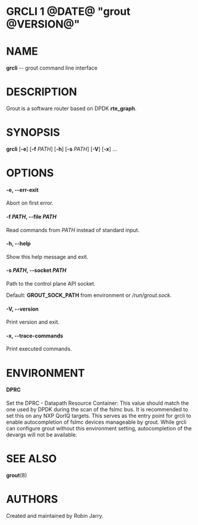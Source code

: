 GRCLI 1 @DATE@ "grout @VERSION@"
================================

# NAME

**grcli** -- grout command line interface

# DESCRIPTION

Grout is a software router based on DPDK __rte_graph__.

# SYNOPSIS

**grcli**
[**-e**]
[**-f** _PATH_]
[**-h**]
[**-s** _PATH_]
[**-V**]
[**-x**]
...

# OPTIONS

#### **-e**, **--err-exit**

Abort on first error.

#### **-f** _PATH_, **--file** _PATH_

Read commands from _PATH_ instead of standard input.

#### **-h**, **--help**

Show this help message and exit.

#### **-s** _PATH_, **--socket** _PATH_

Path to the control plane API socket.

Default: **GROUT_SOCK_PATH** from environment or _/run/grout.sock_.

#### **-V**, **--version**

Print version and exit.

#### **-x**, **--trace-commands**

Print executed commands.

# ENVIRONMENT

#### **DPRC**

Set the DPRC - Datapath Resource Container: This value should match the
one used by DPDK during the scan of the fslmc bus. It is recommended to
set this on any NXP QorIQ targets. This serves as the entry point for
grcli to enable autocompletion of fslmc devices manageable by grout.
While grcli can configure grout without this environment setting,
autocompletion of the devargs will not be available.

# SEE ALSO

**grout**(8)

# AUTHORS

Created and maintained by Robin Jarry.
